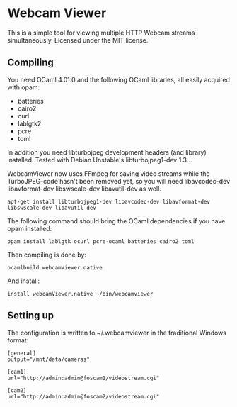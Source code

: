 Webcam Viewer
=============

This is a simple tool for viewing multiple HTTP Webcam streams
simultaneously. Licensed under the MIT license.

Compiling
---------

You need OCaml 4.01.0 and the following OCaml libraries, all easily acquired with opam:

* batteries
* cairo2
* curl
* lablgtk2
* pcre
* toml

In addition you need libturbojpeg development headers (and library)
installed. Tested with Debian Unstable's libturbojpeg1-dev
1.3...

WebcamViewer now uses FFmpeg for saving video streams while the
TurboJPEG-code hasn't been removed yet, so you will need
libavcodec-dev libavformat-dev libswscale-dev libavutil-dev as well.

	apt-get install libturbojpeg1-dev libavcodec-dev libavformat-dev libswscale-dev libavutil-dev

The following command should bring the OCaml dependencies if you have opam installed:

	opam install lablgtk ocurl pcre-ocaml batteries cairo2 toml

Then compiling is done by:

	ocamlbuild webcamViewer.native

And install:

	install webcamViewer.native ~/bin/webcamviewer

Setting up
----------

The configuration is written to ~/.webcamviewer in the traditional Windows format:

	[general]
	output="/mnt/data/cameras"
	
	[cam1]
	url="http://admin:admin@foscam1/videostream.cgi"
	
	[cam2]
	url="http://admin:admin@foscam2/videostream.cgi"
